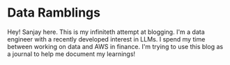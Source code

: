 # Data Ramblings

Hey! Sanjay here. This is my infiniteth attempt at blogging.
I'm a data engineer with a recently developed interest in LLMs.
I spend my time between working on data and AWS in finance.
I'm trying to use this blog as a journal to help me document my learnings!

